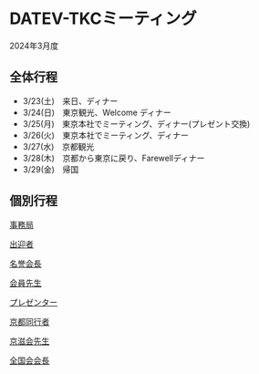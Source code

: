 <!--
<meta http-equiv="content-language" content="ja">
-->

# DATEV-TKCミーティング  

2024年3月度

## 全体行程

- 3/23(土)　来日、ディナー
- 3/24(日)　東京観光、Welcome ディナー
- 3/25(月)　東京本社でミーティング、ディナー(プレゼント交換)
- 3/26(火)　東京本社でミーティング、ディナー
- 3/27(水)　京都観光
- 3/28(木)　京都から東京に戻り、Farewellディナー
- 3/29(金)　帰国

## 個別行程

[事務局](./staff.html)

[出迎者](./welcomer.html)

[名誉会長](./honor.html)

[会員先生](./nftokyo.html)

[プレゼンター](./presenter.html)

[京都同行者](./attendant.html)

[京滋会先生](./nfkyoto.html)

[全国会会長](./nfhead.html)
